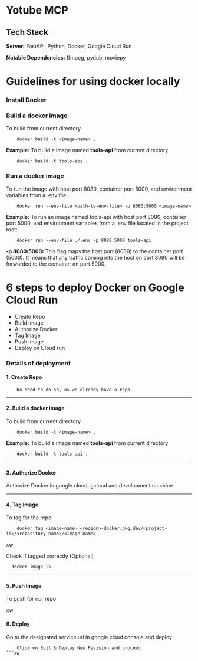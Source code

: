 # Yotube MCP

## Tech Stack

**Server:** FastAPI, Python, Docker, Google Cloud Run

**Notable Dependencies:** ffmpeg, pydub, moviepy

# Guidelines for using docker locally

### Install Docker

### Build a docker image

To build **<image-name>** from current directory

```shell
    docker build -t <image-name> .
```

**Example:** To build a image named **tools-api** from current directory

```shell
    docker build -t tools-api .
```

### Run a docker image

To run the <image-name> image with host port 8080, container port 5000, and environment variables from a .env file:

```shell
    docker run --env-file <path-to-env-file> -p 8080:5000 <image-name>
```

**Example:** To run an image named tools-api with host port 8080, container port 5000, and environment variables from a .env file located in the project root:

```shell
    docker run --env-file ./.env -p 8080:5000 tools-api
```

**-p 8080:5000:** This flag maps the host port (8080) to the container port (5000). It means that any traffic coming into the host on port 8080 will be forwarded to the container on port 5000.

# 6 steps to deploy Docker on Google Cloud Run

- Create Repo
- Build Image
- Authorize Docker
- Tag Image
- Push Image
- Deploy on Cloud run

### Details of deployment

#### **1. Create Repo**

```shell
    No need to do so, as we already have a repo
```

---

#### **2. Build a docker image**

To build **<image-name>** from current directory

```shell
    docker build -t <image-name> .
```

**Example:** To build a image named **tools-api** from current directory

```shell
    docker build -t tools-api .
```

---

#### **3. Authorize Docker**

Authorize Docker in google cloud, gcloud and development machine

---

#### **4. Tag Image**

To tag **<image-name>** for the repo

```shell
    docker tag <image-name> <region>-docker.pkg.dev/<project-id>/<repository-name>/<image-name>
```
xw

Check if tagged correctly (Optional)

```bash
  docker image ls
```

---

#### **5. Push Image**

To push **<image-name>** for our repo

xw
#### **6. Deploy**

Go to the designated service url in google cloud console and deploy

```shell
    Click on Edit & Deploy New Revision and proceed
```xw
